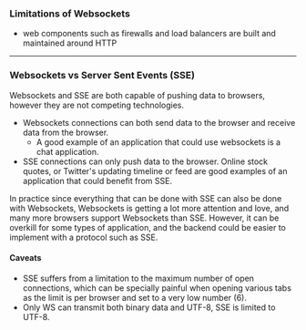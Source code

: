 
### Limitations of Websockets
- web components such as firewalls and load balancers are built and maintained around HTTP

* * *

### Websockets vs Server Sent Events (SSE)
Websockets and SSE are both capable of pushing data to browsers, however they are not competing technologies. 
- Websockets connections can both send data to the browser and receive data from the browser. 
    - A good example of an application that could use websockets is a chat application.
- SSE connections can only push data to the browser. Online stock quotes, or Twitter's updating timeline or feed are good examples of an application that could benefit from SSE.

In practice since everything that can be done with SSE can also be done with Websockets, Websockets is getting a lot more attention and love, and many more browsers support Websockets than SSE. However, it can be overkill for some types of application, and the backend could be easier to implement with a protocol such as SSE.

#### Caveats
- SSE suffers from a limitation to the maximum number of open connections, which can be specially painful when opening various tabs as the limit is per browser and set to a very low number (6).
- Only WS can transmit both binary data and UTF-8, SSE is limited to UTF-8.